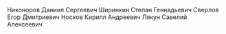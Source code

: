 Никоноров Даниил Сергеевич
Ширинкин Степан Геннадьевич
Сверлов Егор Дмитриевич
Носков Кирилл Андреевич
Лякун Савелий Алексеевич
